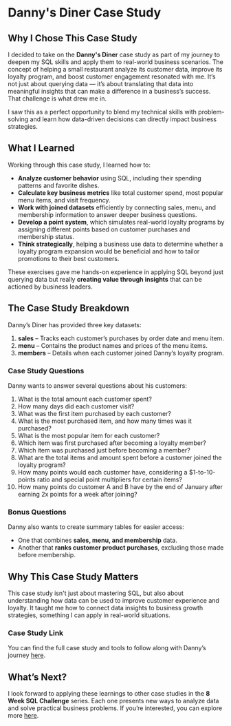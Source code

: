 # Danny's Diner Case Study

## Why I Chose This Case Study

I decided to take on the **Danny's Diner** case study as part of my journey to deepen my SQL skills and apply them to real-world business scenarios. The concept of helping a small restaurant analyze its customer data, improve its loyalty program, and boost customer engagement resonated with me. It’s not just about querying data — it’s about translating that data into meaningful insights that can make a difference in a business’s success. That challenge is what drew me in.

I saw this as a perfect opportunity to blend my technical skills with problem-solving and learn how data-driven decisions can directly impact business strategies.

## What I Learned

Working through this case study, I learned how to:

- **Analyze customer behavior** using SQL, including their spending patterns and favorite dishes.
- **Calculate key business metrics** like total customer spend, most popular menu items, and visit frequency.
- **Work with joined datasets** efficiently by connecting sales, menu, and membership information to answer deeper business questions.
- **Develop a point system**, which simulates real-world loyalty programs by assigning different points based on customer purchases and membership status.
- **Think strategically**, helping a business use data to determine whether a loyalty program expansion would be beneficial and how to tailor promotions to their best customers.

These exercises gave me hands-on experience in applying SQL beyond just querying data but really **creating value through insights** that can be actioned by business leaders.

## The Case Study Breakdown

Danny’s Diner has provided three key datasets:

1. **sales** – Tracks each customer’s purchases by order date and menu item.
2. **menu** – Contains the product names and prices of the menu items.
3. **members** – Details when each customer joined Danny’s loyalty program.

### Case Study Questions

Danny wants to answer several questions about his customers:

1. What is the total amount each customer spent?
2. How many days did each customer visit?
3. What was the first item purchased by each customer?
4. What is the most purchased item, and how many times was it purchased?
5. What is the most popular item for each customer?
6. Which item was first purchased after becoming a loyalty member?
7. Which item was purchased just before becoming a member?
8. What are the total items and amount spent before a customer joined the loyalty program?
9. How many points would each customer have, considering a $1-to-10-points ratio and special point multipliers for certain items?
10. How many points do customer A and B have by the end of January after earning 2x points for a week after joining?

### Bonus Questions

Danny also wants to create summary tables for easier access:

- One that combines **sales, menu, and membership** data.
- Another that **ranks customer product purchases**, excluding those made before membership.

## Why This Case Study Matters

This case study isn't just about mastering SQL, but also about understanding how data can be used to improve customer experience and loyalty. It taught me how to connect data insights to business growth strategies, something I can apply in real-world situations.

### Case Study Link

You can find the full case study and tools to follow along with Danny’s journey [here](https://8weeksqlchallenge.com/case-study-1/).

## What’s Next?

I look forward to applying these learnings to other case studies in the **8 Week SQL Challenge** series. Each one presents new ways to analyze data and solve practical business problems. If you’re interested, you can explore more [here](https://8weeksqlchallenge.com).
